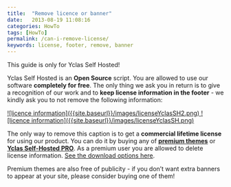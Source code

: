 ```yaml
---
title:  "Remove licence or banner"
date:   2013-08-19 11:08:16
categories: HowTo
tags: [HowTo]
permalink: /can-i-remove-license/
keywords: license, footer, remove, banner
---
```

<div class="alert alert-warning">
<strong><i class="glyphicon glyphicon-warning-sign"></i> </strong> This guide is only for Yclas Self Hosted!
</div>

Yclas Self Hosted is an **Open Source** script. You are allowed to use our software **completely for free**. The only thing we ask you in return is to give a recognition of our work and to **keep license information in the footer** \- we kindly ask you to not remove the following information:

<a href="//docs.yclas.com/images/licenseYclasSH2.png" class="thumbnail gallery-item" data-gallery>
![licence information]({{site.baseurl}}/images/licenseYclasSH2.png)
</a>

<a href="//docs.yclas.com/images/licenseYclasSH.png" class="thumbnail gallery-item" data-gallery>
![licence information]({{site.baseurl}}/images/licenseYclasSH.png)
</a>

The only way to remove this caption is to get a **commercial lifetime license** for using our product. You can do it by buying any of **[premium themes](https://selfhosted.yclas.com/themes)** or **[Yclas Self-Hosted PRO](https://selfhosted.yclas.com/themes/yclas-self-hosted-pro.html)**. As a premium user you are allowed to delete license information. [See the download options here](https://yclas.com/self-hosted.html#package).

Premium themes are also free of publicity - if you don’t want extra banners to appear at your site, please consider buying one of them!

